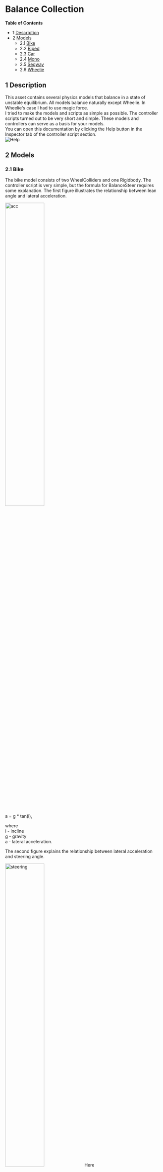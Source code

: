 # Balance Collection

**Table of Contents**
- 1 [Description](#1-description)
- 2 [Models](#2-models)
    - 2.1 [Bike](#bike)
    - 2.2 [Biped](#biped)
    - 2.3 [Car](#biped)
    - 2.4 [Mono](#biped)
    - 2.5 [Segway](#biped)
    - 2.6 [Wheelie](#biped)


## 1 Description

This asset contains several physics models that balance in a state of unstable equilibrium. All models balance naturally except Wheelie. In Wheelie's case I had to use magic force.<br>
I tried to make the models and scripts as simple as possible. The controller scripts turned out to be very short and simple. These models and controllers can serve as a basis for your models.<br>
You can open this documentation by clicking the Help button in the Inspector tab of the controller script section.<br>
![Help](https://github.com/user-attachments/assets/6a7a505b-96c3-4c7b-9641-7e95585b8a43)

## 2 Models

<a name="bike"></a>
### 2.1 Bike
The bike model consists of two WheelColliders and one Rigidbody. The controller script is very simple, but the formula for BalanceSteer requires some explanation.
The first figure illustrates the relationship between lean angle and lateral acceleration.

<img src="https://github.com/user-attachments/assets/d809ae74-da75-46bb-bd70-8bd78312fe90" alt="acc" style="width:50%; height:auto;">

a = g * tan(i),

where<br>
i - incline<br>
g - gravity<br>
a - lateral acceleration.<br>

The second figure explains the relationship between lateral acceleration and steering angle.

<img src="https://github.com/user-attachments/assets/c0245026-904f-42ce-9621-c97dad573954" alt="steering" style="width:50%; height:auto;">
Here<br>
O - turn center<br>
C - center of mass<br>
w - wheelbase<br>
S - steering angle<br>
R - rotation radius<br>

then<br>
sin(S/2) = W/2/R<br>
considering that R = V^2/a, we get<br>
sin(S/2) = W/2/V^2 * a<br>
Now we substitute the previously calculated value a<br>
sin(S/2) = W/2/V^2*g*tan(i)<br>
We got the formula that is used in the controller<br>


<a name="biped"></a>
### 2.2 Biped
The Biped consists of three parts - a body and two feet. The feet are moved using a ConfigurableJoint.<br>
Each time the balance is disturbed, the controller moves one of the feet to the balance point.<br>
This type of balance allows the model to not fall, but the model cannot stop, continuing to continuously move her feet. To solve this problem I used magic force. This is the simplest way, but instead of magic force you can replace SphereCollider with BoxCollider and control their rotation.

<a name="car"></a>
### 2.3 Car

The Car model is a car on four wheels. The controller allows the model to balance on two wheels like a bike.

<a name="mono"></a>
### 2.4 Mono

The Mono model is a one-wheeled model. For the wheel I used a SphereCollider since the WheelCollider is not designed to tilt forward or backward.<br>
Longitudinal Balance is achieved by a motor. The wheel rotates until it reaches the balance point.<br>
Lateral balance is achieved using a flywheel with a vertical axis. It's not a completely natural way, but it's simple.

<a name="segway"></a>
### 2.5 Segway

<a name="wheelie"></a>
### 2.6 Wheelie

